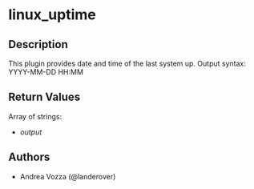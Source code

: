 # linux_uptime

## Description
This plugin provides date and time of the last system up.
Output syntax: YYYY-MM-DD HH:MM

## Return Values
Array of strings:

- *output*

## Authors
- Andrea Vozza (@landerover)